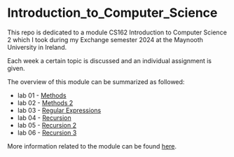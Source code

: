 # Introduction_to_Computer_Science

This repo is dedicated to a module CS162 Introduction to Computer Science 2 which I took during my Exchange semester 2024 at the Maynooth University in Ireland.

Each week a certain topic is discussed and an individual assignment is given.

The overview of this module can be summarized as followed:
- lab 01 - [Methods](https://github.com/tmshts/Introduction_to_Computer_Science/tree/main/lab_01)
- lab 02 - [Methods 2](https://github.com/tmshts/Introduction_to_Computer_Science/tree/main/lab_02)
- lab 03 - [Regular Expressions](https://github.com/tmshts/Introduction_to_Computer_Science/tree/main/lab_03)
- lab 04 - [Recursion](https://github.com/tmshts/Introduction_to_Computer_Science/tree/main/lab_04)
- lab 05 - [Recursion 2](https://github.com/tmshts/Introduction_to_Computer_Science/tree/main/lab_05)
- lab 06 - [Recursion 3](https://github.com/tmshts/Introduction_to_Computer_Science/tree/main/lab_06)


More information related to the module can be found [here](https://www.maynoothuniversity.ie/node/545163).
